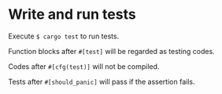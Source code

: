 # Write and run tests

Execute `$ cargo test` to run tests.

Function blocks after `#[test]` will be regarded as testing codes.

Codes after `#[cfg(test)]` will not be compiled.

Tests after `#[should_panic]` will pass if the assertion fails.
